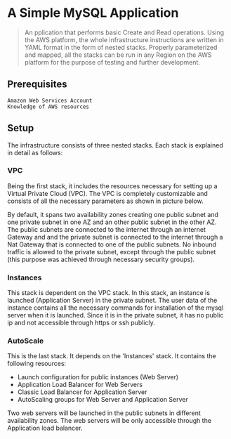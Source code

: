 <a href=""></a>
# A Simple MySQL Application
> An pplication that performs basic Create and Read operations. Using the AWS platform, the whole infrastructure instructions are written in YAML format in the form of nested stacks. Properly parameterized and mapped, all the stacks can be run in any Region on the AWS platform for the purpose of testing and further development.

## Prerequisites
```
Amazon Web Services Account
Knowledge of AWS resources
```

## Setup
The infrastructure consists of three nested stacks. Each stack is explained in detail as follows:

### VPC
Being the first stack, it includes the resources necessary for setting up a Virtual Private Cloud (VPC). The VPC is completely customizable and consists of all the necessary parameters as shown in picture below.

<a href=""></a>
<a href=""></a>

By default, it spans two availability zones creating one public subnet and one private subnet in one AZ and an other public subnet in the other AZ. The public subnets are connected to the internet through an internet Gateway and and the private subn<a href=""></a>et is connected to the internet through a Nat Gateway that is connected to one of the public subnets. No inbound traffic is allowed to the private subnet, except through the public subnet (this purpose was achieved through necessary security groups).

### Instances
This stack is dependent on the VPC stack. In this stack, an instance is launched (Application Server) in the private subnet. The user data of the instance contains all the necessary commands for installation of the mysql server when it is launched. Since it is in the private subnet, it has no public ip and not accessible through https or ssh publicly.

### AutoScale
This is the last stack. It depends on the 'Instances' stack. It contains the following resources:
- Launch configuration for public instances (Web Server)
- Application Load Balancer for Web Servers
- Classic Load Balancer for Application Server
- AutoScaling groups for Web Server and Application Server

Two web servers will be launched in the public subnets in different availability zones. The web servers will be only accessible through the Application load balancer. 
